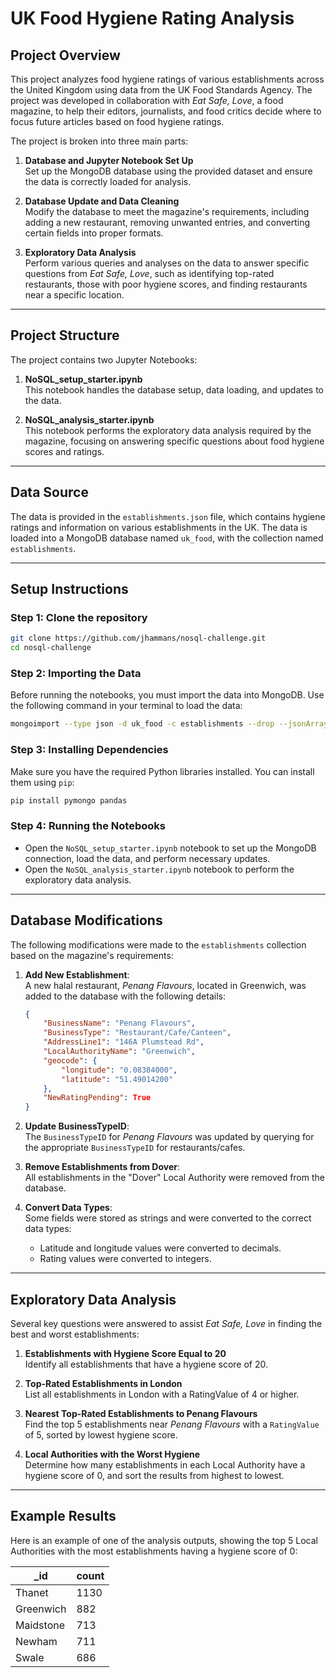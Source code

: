 # UK Food Hygiene Rating Analysis

## Project Overview

This project analyzes food hygiene ratings of various establishments across the United Kingdom using data from the UK Food Standards Agency. The project was developed in collaboration with *Eat Safe, Love*, a food magazine, to help their editors, journalists, and food critics decide where to focus future articles based on food hygiene ratings.

The project is broken into three main parts:

1. **Database and Jupyter Notebook Set Up**  
   Set up the MongoDB database using the provided dataset and ensure the data is correctly loaded for analysis.
   
2. **Database Update and Data Cleaning**  
   Modify the database to meet the magazine's requirements, including adding a new restaurant, removing unwanted entries, and converting certain fields into proper formats.
   
3. **Exploratory Data Analysis**  
   Perform various queries and analyses on the data to answer specific questions from *Eat Safe, Love*, such as identifying top-rated restaurants, those with poor hygiene scores, and finding restaurants near a specific location.

---

## Project Structure

The project contains two Jupyter Notebooks:

1. **NoSQL_setup_starter.ipynb**  
   This notebook handles the database setup, data loading, and updates to the data.

2. **NoSQL_analysis_starter.ipynb**  
   This notebook performs the exploratory data analysis required by the magazine, focusing on answering specific questions about food hygiene scores and ratings.

---

## Data Source

The data is provided in the `establishments.json` file, which contains hygiene ratings and information on various establishments in the UK. The data is loaded into a MongoDB database named `uk_food`, with the collection named `establishments`.

---

## Setup Instructions

### Step 1: Clone the repository
```bash
git clone https://github.com/jhammans/nosql-challenge.git
cd nosql-challenge
```

### Step 2: Importing the Data

Before running the notebooks, you must import the data into MongoDB. Use the following command in your terminal to load the data:

```bash
mongoimport --type json -d uk_food -c establishments --drop --jsonArray establishments.json
```

### Step 3: Installing Dependencies

Make sure you have the required Python libraries installed. You can install them using `pip`:

```bash
pip install pymongo pandas
```

### Step 4: Running the Notebooks

- Open the `NoSQL_setup_starter.ipynb` notebook to set up the MongoDB connection, load the data, and perform necessary updates.
- Open the `NoSQL_analysis_starter.ipynb` notebook to perform the exploratory data analysis.

---

## Database Modifications

The following modifications were made to the `establishments` collection based on the magazine's requirements:

1. **Add New Establishment**:  
   A new halal restaurant, *Penang Flavours*, located in Greenwich, was added to the database with the following details:

    ```json
    {
        "BusinessName": "Penang Flavours",
        "BusinessType": "Restaurant/Cafe/Canteen",
        "AddressLine1": "146A Plumstead Rd",
        "LocalAuthorityName": "Greenwich",
        "geocode": {
            "longitude": "0.08384000",
            "latitude": "51.49014200"
        },
        "NewRatingPending": True
    }
    ```

2. **Update BusinessTypeID**:  
   The `BusinessTypeID` for *Penang Flavours* was updated by querying for the appropriate `BusinessTypeID` for restaurants/cafes.

3. **Remove Establishments from Dover**:  
   All establishments in the "Dover" Local Authority were removed from the database.

4. **Convert Data Types**:  
   Some fields were stored as strings and were converted to the correct data types:
   - Latitude and longitude values were converted to decimals.
   - Rating values were converted to integers.

---

## Exploratory Data Analysis

Several key questions were answered to assist *Eat Safe, Love* in finding the best and worst establishments:

1. **Establishments with Hygiene Score Equal to 20**  
   Identify all establishments that have a hygiene score of 20.

2. **Top-Rated Establishments in London**  
   List all establishments in London with a RatingValue of 4 or higher.

3. **Nearest Top-Rated Establishments to Penang Flavours**  
   Find the top 5 establishments near *Penang Flavours* with a `RatingValue` of 5, sorted by lowest hygiene score.

4. **Local Authorities with the Worst Hygiene**  
   Determine how many establishments in each Local Authority have a hygiene score of 0, and sort the results from highest to lowest.

---

## Example Results

Here is an example of one of the analysis outputs, showing the top 5 Local Authorities with the most establishments having a hygiene score of 0:

| _id         | count |
|-------------|-------|
| Thanet      | 1130  |
| Greenwich   | 882   |
| Maidstone   | 713   |
| Newham      | 711   |
| Swale       | 686   |
